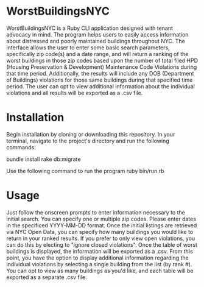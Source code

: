# WorstBuildingsNYC

WorstBuildingsNYC is a Ruby CLI application designed with tenant advocacy in mind. The program helps users to easily access information about distressed and poorly maintained buildings throughout NYC.  The interface allows the user to enter some basic search parameters, specifically zip code(s) and a date range, and will return a ranking of the worst buildings in those zip codes based upon the number of total filed HPD (Housing Preservation & Development) Maintenance Code Violations during that time period.  Additionally, the results will include any DOB (Department of Buildings) violations for those same buildings during that specified time period.  The user can opt to view additional information about the individual violations and all results will be exported as a .csv file. 

# Installation

Begin installation by cloning or downloading this repository.  In your terminal, navigate to the project's directory and run the following commands:

bundle install
rake db:migrate

Use the following command to run the program
ruby bin/run.rb


# Usage

Just follow the onscreen prompts to enter information necessary to the initial search.  You can specify one or multiple zip codes.  Please enter dates in the specificed YYYY-MM-DD format.  Once the initial listings are retrieved via NYC Open Data, you can specify how many buildings you would like to return in your ranked results.  If you prefer to only view open violations, you can do this by electing to "ignore closed violations".  Once the table of worst buildings is displayed, the information will be exported as a .csv.  From this point, you have the option to display additional information regarding the individual violations by selecting a single building from the list (by rank #).  You can opt to view as many buildings as you'd like, and each table will be exported as a separate .csv file.
